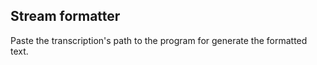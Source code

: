 ## Stream formatter ##
Paste the transcription's path to the program for generate the formatted text.